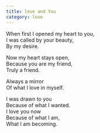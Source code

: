 ```yaml
---
title: love and You
category: love
---
```


When first I opened my heart to you,  
I was called by your beauty,  
By my desire.

Now my heart stays open,  
Because you are my friend,  
Truly a friend.

Always a mirror  
Of what I love in myself.

I was drawn to you  
Because of what I wanted.  
I love you now  
Because of what I am,  
What I am becoming.
